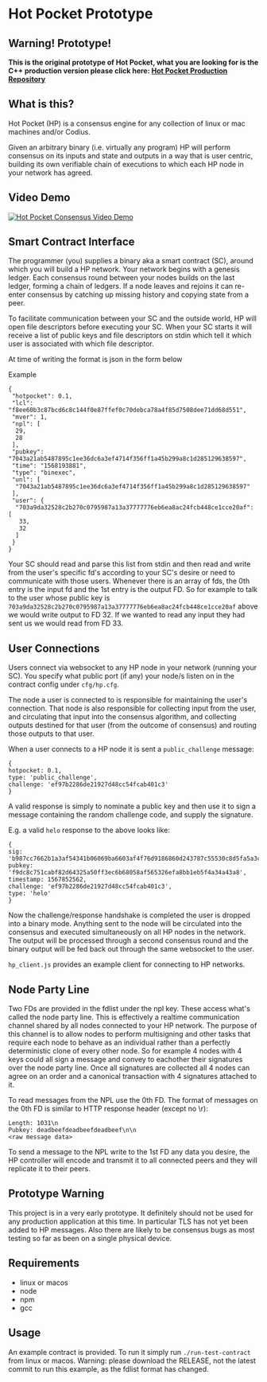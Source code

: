 # Hot Pocket Prototype

## Warning! Prototype!
**This is the original prototype of Hot Pocket, what you are looking for is the C++ production version please click here: [Hot Pocket Production Repository](https://github.com/HotPocketDev/core/)**

## What is this?
Hot Pocket (HP) is a consensus engine for any collection of linux or mac machines and/or Codius.

Given an arbitrary binary (i.e. virtually any program) HP will perform consensus on its inputs and state and outputs in a way that is user centric, building its own verifiable chain of executions to which each HP node in your network has agreed.

## Video Demo
[![Hot Pocket Consensus Video Demo](https://img.youtube.com/vi/x323LE34XzA/0.jpg)](https://www.youtube.com/watch?v=x323LE34XzA)

## Smart Contract Interface
The programmer (you) supplies a binary aka a smart contract (SC), around which you will build a HP network. Your network begins with a genesis ledger. Each consensus round between your nodes builds on the last ledger, forming a chain of ledgers. If a node leaves and rejoins it can re-enter consensus by catching up missing history and copying state from a peer.

To facilitate communication between your SC and the outside world, HP will open file descriptors before executing your SC. When your SC starts it will receive a list of public keys and file descriptors on stdin which tell it which user is associated with which file descriptor.

At time of writing the format is json in the form below

Example
```
{
 "hotpocket": 0.1,
 "lcl": "f8ee60b3c87bcd6c8c144f0e87ffef0c70debca78a4f85d7508dee71dd68d551",
 "mver": 1,
 "npl": [
  29,
  28
 ],
 "pubkey": "7043a21ab5487895c1ee36dc6a3ef4714f356ff1a45b299a8c1d285129638597",
 "time": "1568193881",
 "type": "binexec",
 "unl": [
  "7043a21ab5487895c1ee36dc6a3ef4714f356ff1a45b299a8c1d285129638597"
 ],
 "user": {
  "703a9da32528c2b270c0795987a13a37777776eb6ea8ac24fcb448ce1cce20af": [
   33,
   32
  ]
 }
}
```

Your SC should read and parse this list from stdin and then read and write from the user's specific fd's according to your SC's desire or need to communicate with those users. Whenever there is an array of fds, the 0th entry is the input fd and the 1st entry is the output FD. So for example to talk to the user whose public key is `703a9da32528c2b270c0795987a13a37777776eb6ea8ac24fcb448ce1cce20af` above we would write output to FD 32. If we wanted to read any input they had sent us we would read from FD 33.


## User Connections

Users connect via websocket to any HP node in your network (running your SC). You specify what public port (if any) your node/s listen on in the contract config under `cfg/hp.cfg`.

The node a user is connected to is responsible for maintaining the user's connection. That node is also responsible for collecting input from the user, and circulating that input into the consensus algorithm, and collecting outputs destined for that user (from the outcome of consensus) and routing those outputs to that user.

When a user connects to a HP node it is sent a `public_challenge` message:
```
{
hotpocket: 0.1,
type: 'public_challenge',
challenge: 'ef97b2286de21927d48cc54fcab401c3'
}
```


A valid response is simply to nominate a public key and then use it to sign a message containing the random challenge code, and supply the signature.

E.g. a valid `helo` response to the above looks like:
```
{
sig: 'b987cc7662b1a3af54341b06069ba6603af4f76d9186860d243787c55530c8d5fa5a3c000fbeaabb662ed0b17c135a92632daf89421017a4a74e1cb00e0ca109',
pubkey: 'f9dc8c751cabf82d64325a50ff3ec6b68058af565326efa8bb1eb5f4a34a43a8',
timestamp: 1567852562,
challenge: 'ef97b2286de21927d48cc54fcab401c3',
type: 'helo'
}
```

Now the challenge/response handshake is completed the user is dropped into a binary mode. Anything sent to the node will be circulated into the consensus and executed simultaneously on all HP nodes in the network. The output will be processed through a second consensus round and the binary output will be fed back out through the same websocket to the user.

`hp_client.js` provides an example client for connecting to HP networks.

## Node Party Line
Two FDs are provided in the fdlist under the npl key. These access what's called the node party line. This is effectively a realtime communication channel shared by all nodes connected to your HP network. The purpose of this channel is to allow nodes to perform multisigning and other tasks that require each node to behave as an individual rather than a perfectly deterministic clone of every other node. So for example 4 nodes with 4 keys could all sign a message and convey to eachother their signatures over the node party line. Once all signatures are collected all 4 nodes can agree on an order and a canonical transaction with 4 signatures attached to it.

To read messages from the NPL use the 0th FD. The format of messages on the 0th FD is similar to HTTP response header (except no \r):
```
Length: 1031\n
Pubkey: deadbeefdeadbeefdeadbeef\n\n
<raw message data>
```

To send a message to the NPL write to the 1st FD any data you desire, the HP controller will encode and transmit it to all connected peers and they will replicate it to their peers.


## Prototype Warning
This project is in a very early prototype. It definitely should not be used for any production application at this time. In particular TLS has not yet been added to HP messages. Also there are likely to be consensus bugs as most testing so far as been on a single physical device.

## Requirements
 - linux or macos
 - node
 - npm
 - gcc
 
## Usage
An example contract is provided. To run it simply run `./run-test-contract` from linux or macos. Warning: please download the RELEASE, not the latest commit to run this example, as the fdlist format has changed.
